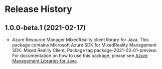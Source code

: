 # Release History

## 1.0.0-beta.1 (2021-02-17)

- Azure Resource Manager MixedReality client library for Java. This package contains Microsoft Azure SDK for MixedReality Management SDK. Mixed Reality Client. Package tag package-2021-03-01-preview. For documentation on how to use this package, please see [Azure Management Libraries for Java](https://aka.ms/azsdk/java/mgmt).
